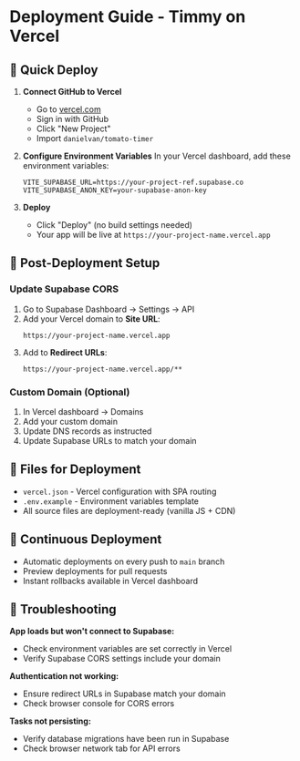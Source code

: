 # Deployment Guide - Timmy on Vercel

## 🚀 Quick Deploy

1. **Connect GitHub to Vercel**
   - Go to [vercel.com](https://vercel.com)
   - Sign in with GitHub
   - Click "New Project"
   - Import `danielvan/tomato-timer`

2. **Configure Environment Variables**
   In your Vercel dashboard, add these environment variables:
   ```
   VITE_SUPABASE_URL=https://your-project-ref.supabase.co
   VITE_SUPABASE_ANON_KEY=your-supabase-anon-key
   ```

3. **Deploy**
   - Click "Deploy" (no build settings needed)
   - Your app will be live at `https://your-project-name.vercel.app`

## 🔧 Post-Deployment Setup

### Update Supabase CORS
1. Go to Supabase Dashboard → Settings → API
2. Add your Vercel domain to **Site URL**:
   ```
   https://your-project-name.vercel.app
   ```
3. Add to **Redirect URLs**:
   ```
   https://your-project-name.vercel.app/**
   ```

### Custom Domain (Optional)
1. In Vercel dashboard → Domains
2. Add your custom domain
3. Update DNS records as instructed
4. Update Supabase URLs to match your domain

## 📁 Files for Deployment

- `vercel.json` - Vercel configuration with SPA routing
- `.env.example` - Environment variables template
- All source files are deployment-ready (vanilla JS + CDN)

## 🔄 Continuous Deployment

- Automatic deployments on every push to `main` branch
- Preview deployments for pull requests
- Instant rollbacks available in Vercel dashboard

## 🐛 Troubleshooting

**App loads but won't connect to Supabase:**
- Check environment variables are set correctly in Vercel
- Verify Supabase CORS settings include your domain

**Authentication not working:**
- Ensure redirect URLs in Supabase match your domain
- Check browser console for CORS errors

**Tasks not persisting:**
- Verify database migrations have been run in Supabase
- Check browser network tab for API errors